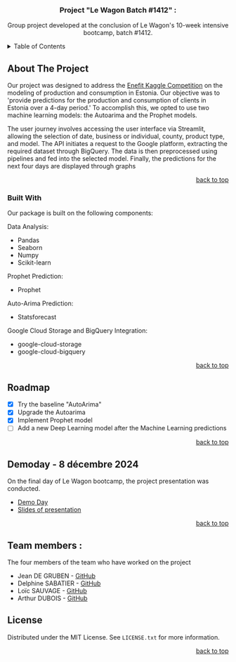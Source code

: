 <a name="readme-top"></a>

<!-- PROJECT LOGO -->
<br />
<div align="center">

  <h3 align="center"> Project "Le Wagon Batch  #1412" : </h3>

  <p align="center">
    Group project developed at the conclusion of Le Wagon's 10-week intensive bootcamp, batch #1412.
  </p>
</div>

<!-- TABLE OF CONTENTS -->
<details>
  <summary> Table of Contents</summary>
  <ol>
    <li>
      <a href="#about-the-project"> About The Project</a>
      <ul>
        <li><a href="#built-with"> Built With</a></li>
      </ul>
    </li>
    <li>
      <a href="#getting-started"> Getting Started</a>
      <ul>
        <li><a href="#prerequisites">Prerequisites</a></li>
        <li><a href="#installation">Installation</a></li>
      </ul>
    </li>
    <li><a href="#usage">Usage</a></li>
    <li><a href="#roadmap">Roadmap</a></li>
    <li><a href="#contributing">Contributing</a></li>
    <li><a href="#license">License</a></li>
    <li><a href="#contact">Contact</a></li>
    <li><a href="#acknowledgments">Acknowledgments</a></li>
  </ol>
</details>

<!-- ABOUT THE PROJECT -->
## About The Project

Our project was designed to address the [Enefit Kaggle Competition](https://www.kaggle.com/competitions/predict-energy-behavior-of-prosumers) on the modeling of production and consumption in Estonia. 
Our objective was to 'provide predictions for the production and consumption of clients in Estonia over a 4-day period.' To accomplish this, we opted to use two machine learning models: the Autoarima and the Prophet models.

The user journey involves accessing the user interface via Streamlit, allowing the selection of date, business or individual, county, product type, and model. 
The API initiates a request to the Google platform, extracting the required dataset through BigQuery. The data is then preprocessed using pipelines and fed into the selected model. Finally, the predictions for the next four days are displayed through graphs

<p align="right"><a href="#readme-top">back to top</a></p>

### Built With

Our package is built on the following components:

Data Analysis:
- Pandas
- Seaborn
- Numpy
- Scikit-learn

Prophet Prediction:
- Prophet

Auto-Arima Prediction:
- Statsforecast

Google Cloud Storage and BigQuery Integration:
- google-cloud-storage
- google-cloud-bigquery
  
<p align="right"><a href="#readme-top">back to top</a></p>

<!-- ROADMAP -->
## Roadmap

- [x] Try the baseline "AutoArima"
- [x] Upgrade the Autoarima
- [x] Implement Prophet model
- [ ] Add a new Deep Learning model after the Machine Learning predictions
<p align="right"><a href="#readme-top">back to top</a></p>

<!-- DEMO -->
## Demoday - 8 décembre 2024

On the final day of Le Wagon bootcamp, the project presentation was conducted. 

- [Demo Day](https://drive.google.com/file/d/1c_RxfPp4NmLZI67AzPfI7oamB_BI5sNJ/view?usp=drive_link)
- [Slides of presentation](https://pitch.com/v/AI-Energy-Model-Pitch---ENEFIT-Estonia-zq9kd2/85ed3743-082e-408f-a478-1d8c33c14433)

<p align="right"><a href="#readme-top">back to top</a></p>

<!-- CONTRIBUTING -->
## Team members :

The four members of the team who have worked on the project
- Jean DE GRUBEN - [GitHub](https://github.com/jdgruben)
- Delphine SABATIER - [GitHub](https://github.com/DelphineSabatier)
- Loïc SAUVAGE - [GitHub](https://github.com/LoloLeCode/LoloLeCode)
- Arthur DUBOIS - [GitHub](https://github.com/Zebho)

<!-- LICENSE -->
## License

Distributed under the MIT License.
See `LICENSE.txt` for more information.

<p align="right"><a href="#readme-top">back to top</a></p>

